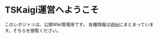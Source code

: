 # TSKaigi運営へようこそ

このレポジトリは、公開Wiki管理用です。
各種情報は[Wiki](https://github.com/tskaigi/public-wiki/wiki)にまとまっています。そちらを御覧ください。
